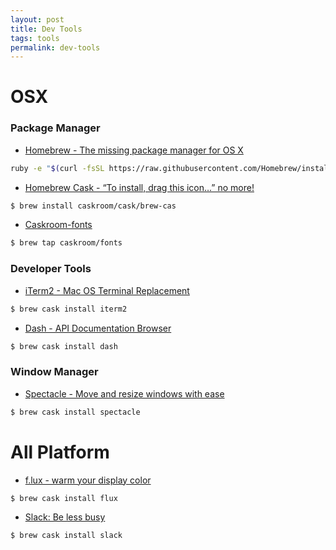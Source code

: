 ```yaml
---
layout: post
title: Dev Tools
tags: tools
permalink: dev-tools
---
```


# OSX

### Package Manager

- [Homebrew - The missing package manager for OS X](http://brew.sh)

```sh
ruby -e "$(curl -fsSL https://raw.githubusercontent.com/Homebrew/install/master/install)"
```

- [Homebrew Cask - “To install, drag this icon…” no more!](http://caskroom.io)

```sh
$ brew install caskroom/cask/brew-cas
```

- [Caskroom-fonts](https://github.com/caskroom/homebrew-fonts)

```sh
$ brew tap caskroom/fonts
```

### Developer Tools

- [iTerm2 - Mac OS Terminal Replacement](http://iterm2.com)

```sh
$ brew cask install iterm2
```

- [Dash - API Documentation Browser](https://kapeli.com/dash)

```sh
$ brew cask install dash
```


### Window Manager

- [Spectacle - Move and resize windows with ease](http://spectacleapp.com)

```sh
$ brew cask install spectacle
```

# All Platform

- [f.lux - warm your display color](https://justgetflux.com)

```sh
$ brew cask install flux
```

- [Slack: Be less busy](https://slack.com)

```sh
$ brew cask install slack
```
